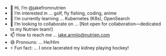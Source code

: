 - 👋 Hi, I’m @jakefromnutrien
- 👀 I’m interested in ... golf, fly fishing, coding, anime
- 🌱 I’m currently learning ... Kubernetes (K8s), OpenSearch
- 💞️ I’m looking to collaborate on ... [Not open for collaboration—dedicated to my Nutrien team!]
- 📫 How to reach me ... jake.armijo@nutrien.com
- 😄 Pronouns: ... He/Him
- ⚡ Fun fact: ... I once lacerated my kidney playing hockey!

